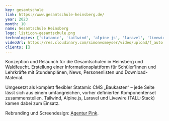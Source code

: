 ```yaml
---
key: gesamtschule
link: https://www.gesamtschule-heinsberg.de/
year: 2023
month: 10
name: Gesamtschule Heinsberg
logo: listicon-gesamtschule.png
technologies: ['statamic', 'tailwind', 'alpine js', 'laravel', 'livewire', 'alpine']
videoUrl: https://res.cloudinary.com/simonvomeyser/video/upload/f_auto:video,q_auto/v1/videos-simonvomeyser.de/gesamtschule
clients: []
---
```


Konzeption und Relaunch für die Gesamtschulen in Heinsberg und Waldfeucht. Erstellung einer Informationsplattform für Schüler'Innen und Lehrkräfte mit Stundenplänen, News, Personenlisten und Download-Material.

Umgesetzt als komplett flexibler Statamic CMS „Baukasten“ – jede Seite lässt sich aus einem umfangreichen, vorher definierten Komponentenset zusammenstellen. Tailwind, Alpine.js, Laravel und Livewire (TALL-Stack) kamen dabei zum Einsatz.

Rebranding und Screendesign: [Agentur Pink](https://agentur.pink/).